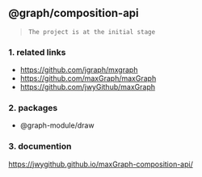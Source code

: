 ## @graph/composition-api

> `The project is at the initial stage`

### 1. related links

-   https://github.com/jgraph/mxgraph
-   https://github.com/maxGraph/maxGraph
-   https://github.com/jwyGithub/maxGraph

### 2. packages

-   @graph-module/draw

### 3. documention

https://jwygithub.github.io/maxGraph-composition-api/

